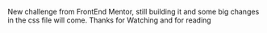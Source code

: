 New challenge from FrontEnd Mentor, still building it and some big changes in the css file will come.
Thanks for Watching and for reading
